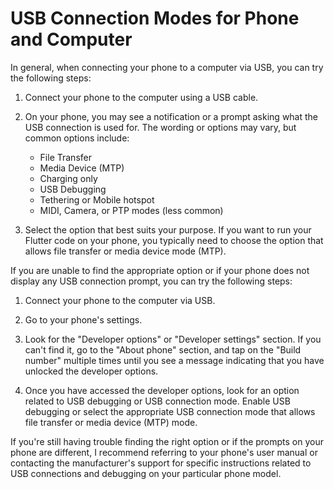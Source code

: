 
# USB Connection Modes for Phone and Computer


In general, when connecting your phone to a computer via USB, you can try the following steps:

1. Connect your phone to the computer using a USB cable.

2. On your phone, you may see a notification or a prompt asking what the USB connection is used for. The wording or options may vary, but common options include:

   - File Transfer
   - Media Device (MTP)
   - Charging only
   - USB Debugging
   - Tethering or Mobile hotspot
   - MIDI, Camera, or PTP modes (less common)

3. Select the option that best suits your purpose. If you want to run your Flutter code on your phone, you typically need to choose the option that allows file transfer or media device mode (MTP).

If you are unable to find the appropriate option or if your phone does not display any USB connection prompt, you can try the following steps:

1. Connect your phone to the computer via USB.

2. Go to your phone's settings.

3. Look for the "Developer options" or "Developer settings" section. If you can't find it, go to the "About phone" section, and tap on the "Build number" multiple times until you see a message indicating that you have unlocked the developer options.

4. Once you have accessed the developer options, look for an option related to USB debugging or USB connection mode. Enable USB debugging or select the appropriate USB connection mode that allows file transfer or media device (MTP) mode.

If you're still having trouble finding the right option or if the prompts on your phone are different, I recommend referring to your phone's user manual or contacting the manufacturer's support for specific instructions related to USB connections and debugging on your particular phone model.
